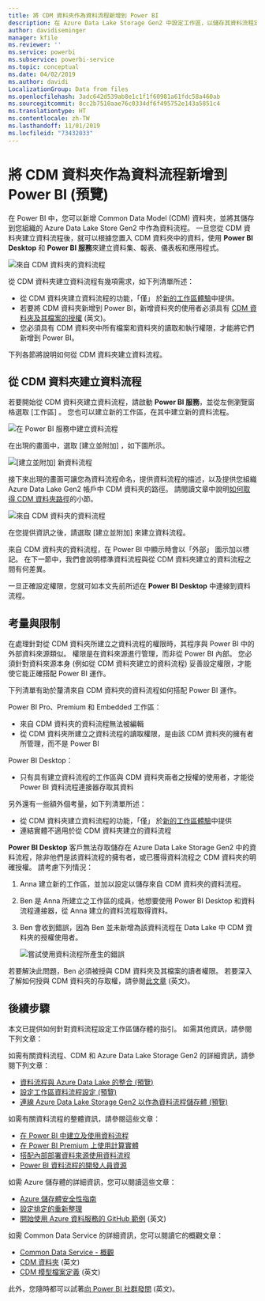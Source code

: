 ```yaml
---
title: 將 CDM 資料夾作為資料流程新增到 Power BI
description: 在 Azure Data Lake Storage Gen2 中設定工作區，以儲存其資料流程定義和資料檔案
author: davidiseminger
manager: kfile
ms.reviewer: ''
ms.service: powerbi
ms.subservice: powerbi-service
ms.topic: conceptual
ms.date: 04/02/2019
ms.author: davidi
LocalizationGroup: Data from files
ms.openlocfilehash: 3adc642d539ab8e1c1f1f60981a61fdc58a460ab
ms.sourcegitcommit: 8cc2b7510aae76c0334df6f495752e143a5851c4
ms.translationtype: HT
ms.contentlocale: zh-TW
ms.lasthandoff: 11/01/2019
ms.locfileid: "73432033"
---
```

# <a name="add-a-cdm-folder-to-power-bi-as-a-dataflow-preview"></a>將 CDM 資料夾作為資料流程新增到 Power BI (預覽)

在 Power BI 中，您可以新增 Common Data Model (CDM) 資料夾，並將其儲存到您組織的 Azure Data Lake Store Gen2 中作為資料流程。 一旦您從 CDM 資料夾建立資料流程後，就可以根據您置入 CDM 資料夾中的資料，使用 **Power BI Desktop** 和 **Power BI 服務**來建立資料集、報表、儀表板和應用程式。

![來自 CDM 資料夾的資料流程](media/service-dataflows-add-cdm-folder/dataflow-from-cdm-folder_01.jpg)

從 CDM 資料夾建立資料流程有幾項需求，如下列清單所述：

* 從 CDM 資料夾建立資料流程的功能，「僅」  於[新的工作區體驗](service-create-the-new-workspaces.md)中提供。 
* 若要將 CDM 資料夾新增到 Power BI，新增資料夾的使用者必須具有 [CDM 資料夾及其檔案的授權](https://go.microsoft.com/fwlink/?linkid=2029121) \(英文\)。
* 您必須具有 CDM 資料夾中所有檔案和資料夾的讀取和執行權限，才能將它們新增到 Power BI。

下列各節將說明如何從 CDM 資料夾建立資料流程。

## <a name="create-a-dataflow-from-a-cdm-folder"></a>從 CDM 資料夾建立資料流程

若要開始從 CDM 資料夾建立資料流程，請啟動 **Power BI 服務**，並從左側瀏覽窗格選取 [工作區]  。 您也可以建立新的工作區，在其中建立新的資料流程。

![在 Power BI 服務中建立資料流程](media/service-dataflows-add-cdm-folder/dataflow-from-cdm-folder_02.jpg)

在出現的畫面中，選取 [建立並附加]  ，如下圖所示。

![[建立並附加] 新資料流程](media/service-dataflows-add-cdm-folder/dataflow-from-cdm-folder_03.jpg)

接下來出現的畫面可讓您為資料流程命名，提供資料流程的描述，以及提供您組織 Azure Data Lake Gen2 帳戶中 CDM 資料夾的路徑。 請閱讀文章中說明[如何取得 CDM 資料夾路徑](service-dataflows-configure-workspace-storage-settings.md#get-the-uri-of-stored-dataflow-files)的小節。 

![來自 CDM 資料夾的資料流程](media/service-dataflows-add-cdm-folder/dataflow-from-cdm-folder_01.jpg)

在您提供資訊之後，請選取 [建立並附加]  來建立資料流程。

來自 CDM 資料夾的資料流程，在 Power BI 中顯示時會以「外部」  圖示加以標記。 在下一節中，我們會說明標準資料流程與從 CDM 資料夾建立的資料流程之間有何差異。

一旦正確設定權限，您就可如本文先前所述在 **Power BI Desktop** 中連線到資料流程。


## <a name="considerations-and-limitations"></a>考量與限制

在處理針對從 CDM 資料夾所建立之資料流程的權限時，其程序與 Power BI 中的外部資料來源類似。 權限是在資料來源進行管理，而非從 Power BI 內部。 您必須針對資料來源本身 (例如從 CDM 資料夾建立的資料流程) 妥善設定權限，才能使它能正確搭配 Power BI 運作。

下列清單有助於釐清來自 CDM 資料夾的資料流程如何搭配 Power BI 運作。

Power BI Pro、Premium 和 Embedded 工作區：
* 來自 CDM 資料夾的資料流程無法被編輯
* 從 CDM 資料夾所建立之資料流程的讀取權限，是由該 CDM 資料夾的擁有者所管理，而不是 Power BI

Power BI Desktop：
* 只有具有建立資料流程的工作區與 CDM 資料夾兩者之授權的使用者，才能從 Power BI 資料流程連接器存取其資料


另外還有一些額外個考量，如下列清單所述：

* 從 CDM 資料夾建立資料流程的功能，「僅」  於[新的工作區體驗](service-create-the-new-workspaces.md)中提供
* 連結實體不適用於從 CDM 資料夾建立的資料流程


**Power BI Desktop** 客戶無法存取儲存在 Azure Data Lake Storage Gen2 中的資料流程，除非他們是該資料流程的擁有者，或已獲得資料流程之 CDM 資料夾的明確授權。 請考慮下列情況：

1.  Anna 建立新的工作區，並加以設定以儲存來自 CDM 資料夾的資料流程。
2.  Ben 是 Anna 所建立之工作區的成員，他想要使用 Power BI Desktop 和資料流程連接器，從 Anna 建立的資料流程取得資料。
3.  Ben 會收到錯誤，因為 Ben 並未新增為該資料流程在 Data Lake 中 CDM 資料夾的授權使用者。

    ![嘗試使用資料流程所產生的錯誤](media/service-dataflows-configure-workspace-storage-settings/dataflow-storage-settings_08.jpg)

若要解決此問題，Ben 必須被授與 CDM 資料夾及其檔案的讀者權限。 若要深入了解如何授與 CDM 資料夾的存取權，請參閱[此文章](https://go.microsoft.com/fwlink/?linkid=2029121) \(英文\)。


## <a name="next-steps"></a>後續步驟

本文已提供如何針對資料流程設定工作區儲存體的指引。 如需其他資訊，請參閱下列文章：

如需有關資料流程、CDM 和 Azure Data Lake Storage Gen2 的詳細資訊，請參閱下列文章：

* [資料流程與 Azure Data Lake 的整合 (預覽)](service-dataflows-azure-data-lake-integration.md)
* [設定工作區資料流程設定 (預覽)](service-dataflows-configure-workspace-storage-settings.md)
* [連線 Azure Data Lake Storage Gen2 以作為資料流程儲存體 (預覽)](service-dataflows-connect-azure-data-lake-storage-gen2.md)

如需有關資料流程的整體資訊，請參閱這些文章：

* [在 Power BI 中建立及使用資料流程](service-dataflows-create-use.md)
* [在 Power BI Premium 上使用計算實體](service-dataflows-computed-entities-premium.md)
* [搭配內部部署資料來源使用資料流程](service-dataflows-on-premises-gateways.md)
* [Power BI 資料流程的開發人員資源](service-dataflows-developer-resources.md)

如需 Azure 儲存體的詳細資訊，您可以閱讀這些文章：
* [Azure 儲存體安全性指南](https://docs.microsoft.com/azure/storage/common/storage-security-guide)
* [設定排定的重新整理](refresh-scheduled-refresh.md)
* [開始使用 Azure 資料服務的 GitHub 範例](https://aka.ms/cdmadstutorial) \(英文\)

如需 Common Data Service 的詳細資訊，您可以閱讀它的概觀文章：
* [Common Data Service - 概觀](https://docs.microsoft.com/powerapps/common-data-model/overview)
* [CDM 資料夾](https://go.microsoft.com/fwlink/?linkid=2045304) \(英文\)
* [CDM 模型檔案定義](https://go.microsoft.com/fwlink/?linkid=2045521) \(英文\)

此外，您隨時都可以試著[向 Power BI 社群發問](http://community.powerbi.com/) \(英文\)。

